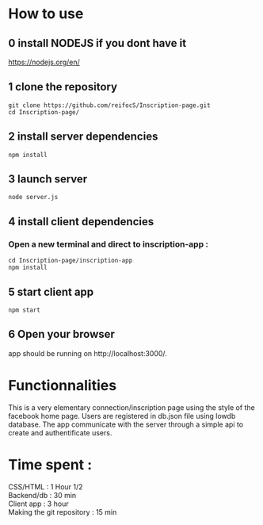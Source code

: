 # How to use

## 0 install NODEJS if you dont have it  
https://nodejs.org/en/

## 1 clone the repository
`git clone https://github.com/reifocS/Inscription-page.git`  
`cd Inscription-page/`


## 2 install server dependencies
`npm install`

## 3 launch server
`node server.js`

## 4 install client dependencies
### Open a new terminal and direct to inscription-app :  
`cd Inscription-page/inscription-app`  
`npm install`

## 5 start client app
`npm start`

## 6 Open your browser
app should be running on http://localhost:3000/.

# Functionnalities

This is a very elementary connection/inscription page using the style of the facebook home page. 
Users are registered in db.json file using lowdb database. The app communicate with the server through a simple api to create and authentificate users.

# Time spent : 

CSS/HTML : 1 Hour 1/2  
Backend/db : 30 min  
Client app : 3 hour  
Making the git repository : 15 min
